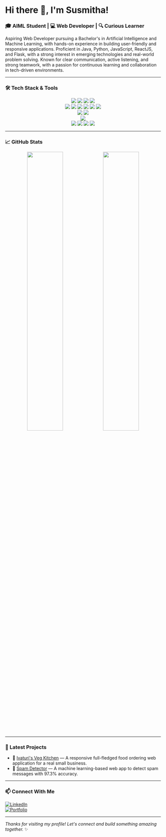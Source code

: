 # Hi there 👋, I'm Susmitha!
### 🎓 AIML Student | 💻 Web Developer | 🔍 Curious Learner

Aspiring Web Developer pursuing a Bachelor's in Artificial Intelligence and Machine Learning, with hands-on experience in building user-friendly and responsive applications. Proficient in Java, Python, JavaScript, ReactJS, and Flask, with a strong interest in emerging technologies and real-world problem solving. Known for clear communication, active listening, and strong teamwork, with a passion for continuous learning and collaboration in tech-driven environments.

---

### 🛠️ Tech Stack & Tools

<p align="center">
  <!-- Languages -->
  <img src="https://img.shields.io/badge/Java-ED8B00?style=for-the-badge&logo=java&logoColor=white" />
  <img src="https://img.shields.io/badge/Python-3776AB?style=for-the-badge&logo=python&logoColor=white" />
  <img src="https://img.shields.io/badge/JavaScript-F7DF1E?style=for-the-badge&logo=javascript&logoColor=black" />
  <img src="https://img.shields.io/badge/SQL-4479A1?style=for-the-badge&logo=postgresql&logoColor=white" />

  <!-- Web -->
  <br/>
  <img src="https://img.shields.io/badge/HTML5-E34F26?style=for-the-badge&logo=html5&logoColor=white" />
  <img src="https://img.shields.io/badge/CSS3-1572B6?style=for-the-badge&logo=css3&logoColor=white" />
  <img src="https://img.shields.io/badge/Bootstrap-7952B3?style=for-the-badge&logo=bootstrap&logoColor=white" />
  <img src="https://img.shields.io/badge/React-20232A?style=for-the-badge&logo=react&logoColor=61DAFB" />
  <img src="https://img.shields.io/badge/Node.js-339933?style=for-the-badge&logo=nodedotjs&logoColor=white" />
  <img src="https://img.shields.io/badge/Express.js-000000?style=for-the-badge&logo=express&logoColor=white" />

  <!-- Frameworks & Libraries -->
  <br/>
  <img src="https://img.shields.io/badge/Flask-000000?style=for-the-badge&logo=flask&logoColor=white" />
  <img src="https://img.shields.io/badge/Scikit--Learn-F7931E?style=for-the-badge&logo=scikit-learn&logoColor=white" />

  <!-- Database -->
  <br/>
  <img src="https://img.shields.io/badge/MongoDB-4EA94B?style=for-the-badge&logo=mongodb&logoColor=white" />

  <!-- Tools -->
  <br/>
  <img src="https://img.shields.io/badge/Git-F05032?style=for-the-badge&logo=git&logoColor=white" />
  <img src="https://img.shields.io/badge/GitHub-181717?style=for-the-badge&logo=github&logoColor=white" />
  <img src="https://img.shields.io/badge/VS--Code-007ACC?style=for-the-badge&logo=visual-studio-code&logoColor=white" />
  <img src="https://img.shields.io/badge/Postman-FF6C37?style=for-the-badge&logo=postman&logoColor=white" />
</p>

---

### 📈 GitHub Stats

<p align="center">
  <img src="https://github-readme-stats.vercel.app/api?username=susmithaivaturi&show_icons=true&theme=radical" width="48%" />
  <img src="https://github-readme-stats.vercel.app/api/top-langs/?username=susmithaivaturi&layout=compact&theme=radical" width="48%" />
</p>

---

### 📝 Latest Projects

- 💼 [Ivaturi's Veg Kitchen](https://ivaturisvegkitchen.me) — A responsive full-fledged food ordering web application for a real small business.  
- 🌱 [Spam Detector](https://susmithaivaturi.github.io/Spam-Detector) — A machine learning-based web app to detect spam messages with 97.3% accuracy.

---

### 📫 Connect With Me

[![LinkedIn](https://img.shields.io/badge/-LinkedIn-blue?logo=Linkedin&style=for-the-badge)](https://www.linkedin.com/in/naga-sai-susmitha-i)  
[![Portfolio](https://img.shields.io/badge/-Portfolio-ff69b4?style=for-the-badge)](https://susmithaivaturi.tech)

---

_Thanks for visiting my profile! Let's connect and build something amazing together._ ✨
